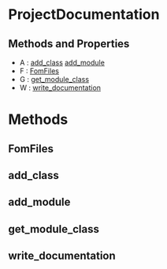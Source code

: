 # ProjectDocumentation

## Methods and Properties
- A : [add_class](#add_class) [add_module](#add_module) 
- F : [FomFiles](#fomfiles) 
- G : [get_module_class](#get_module_class) 
- W : [write_documentation](#write_documentation) 

# Methods

## FomFiles


## add_class


## add_module


## get_module_class


## write_documentation



